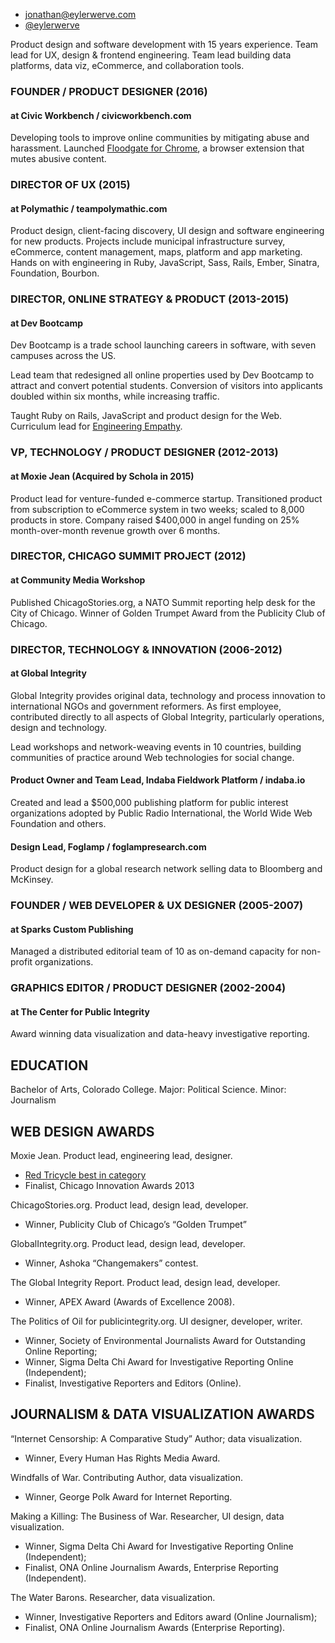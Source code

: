 - jonathan@eylerwerve.com
- [@eylerwerve](https://twitter.com/eylerwerve)

Product design and software development with 15 years experience. Team lead for UX, design & frontend
engineering. Team lead building data platforms, data viz, eCommerce, and collaboration tools.

### FOUNDER / PRODUCT DESIGNER (2016)

#### at Civic Workbench / civicworkbench.com

Developing tools to improve online communities by mitigating abuse and harassment. Launched [Floodgate for Chrome](http://civicworkbench.com/), a browser extension that mutes abusive content.

### DIRECTOR OF UX (2015)

#### at Polymathic / teampolymathic.com

Product design, client-facing discovery, UI design and software engineering for new products.
Projects include municipal infrastructure survey, eCommerce, content management, maps,
platform and app marketing. Hands on with engineering in Ruby, JavaScript, Sass, Rails, Ember,
Sinatra, Foundation, Bourbon.

### DIRECTOR, ONLINE STRATEGY & PRODUCT (2013-2015)

#### at Dev Bootcamp

Dev Bootcamp is a trade school launching careers in software, with seven campuses across the US.

Lead team that redesigned all online properties used by Dev Bootcamp to attract and convert
potential students. Conversion of visitors into applicants doubled within six months, while
increasing traffic.

Taught Ruby on Rails, JavaScript and product design for the Web. Curriculum lead for [Engineering Empathy](http://bluesky.chicagotribune.com/originals/chi-dev-bootcamp-engineering-empathy-bsi-20140701,0,0.story).

### VP, TECHNOLOGY / PRODUCT DESIGNER (2012-2013)

#### at Moxie Jean (Acquired by Schola in 2015)

Product lead for venture-funded e-commerce startup. Transitioned product from subscription to eCommerce
system in two weeks; scaled to 8,000 products in store. Company raised $400,000 in
angel funding on 25% month-over-month revenue growth over 6 months.

### DIRECTOR, CHICAGO SUMMIT PROJECT (2012)

#### at Community Media Workshop

Published ChicagoStories.org, a NATO Summit reporting help desk for the City of Chicago.
Winner of Golden Trumpet Award from the Publicity Club of Chicago.

### DIRECTOR, TECHNOLOGY & INNOVATION (2006-2012)

#### at Global Integrity

Global Integrity provides original data, technology and process innovation to international NGOs and government reformers. As first employee, contributed directly to all aspects of Global Integrity,
particularly operations, design and technology.

Lead workshops and network-weaving events in 10 countries, building communities of practice around Web technologies for social change.

#### Product Owner and Team Lead, Indaba Fieldwork Platform / indaba.io

Created and lead a $500,000 publishing platform for public interest organizations adopted by
Public Radio International, the World Wide Web Foundation and others.

#### Design Lead, Foglamp / foglampresearch.com

Product design for a global research network selling data to Bloomberg and McKinsey.


### FOUNDER / WEB DEVELOPER & UX DESIGNER (2005-2007)

#### at Sparks Custom Publishing

Managed a distributed editorial team of 10 as on-demand capacity for non-profit organizations.


### GRAPHICS EDITOR / PRODUCT DESIGNER (2002-2004)

#### at The Center for Public Integrity

Award winning data visualization and data-heavy investigative reporting.


## EDUCATION

Bachelor of Arts, Colorado College. Major: Political Science. Minor: Journalism


## WEB DESIGN AWARDS

Moxie Jean. Product lead, engineering lead, designer.

- [Red Tricycle best in category](http://www.chicagotribune.com/suburbs/arlington-heights/community/chi-ugc-article-moxie-jean-voted-best-site-for-baby-and-kids-2013-09-20-story.html)
- Finalist, Chicago Innovation Awards 2013

ChicagoStories.org. Product lead, design lead, developer.

  - Winner, Publicity Club of Chicago’s “Golden Trumpet”

GlobalIntegrity.org. Product lead, design lead, developer.

  - Winner, Ashoka “Changemakers” contest.

The Global Integrity Report. Product lead, design lead, developer.

  - Winner, APEX Award (Awards of Excellence 2008).

The Politics of Oil for publicintegrity.org. UI designer, developer, writer.

  - Winner, Society of Environmental Journalists Award for Outstanding Online Reporting;
  - Winner, Sigma Delta Chi Award for Investigative Reporting Online (Independent);
  - Finalist, Investigative Reporters and Editors (Online).

## JOURNALISM & DATA VISUALIZATION AWARDS

“Internet Censorship: A Comparative Study” Author; data visualization.

  - Winner, Every Human Has Rights Media Award.

Windfalls of War. Contributing Author, data visualization.

  - Winner, George Polk Award for Internet Reporting.

Making a Killing: The Business of War. Researcher, UI design, data visualization.

  - Winner, Sigma Delta Chi Award for Investigative Reporting Online (Independent);
  - Finalist, ONA Online Journalism Awards, Enterprise Reporting (Independent).

The Water Barons. Researcher, data visualization.

  - Winner, Investigative Reporters and Editors award (Online Journalism);
  - Finalist, ONA Online Journalism Awards (Enterprise Reporting).